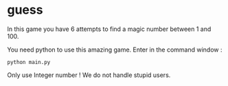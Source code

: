 # guess

In this game you have 6 attempts to find a magic number between 1 and 100. 

You need python to use this amazing game. Enter in the command window : 
```
python main.py
```
Only use Integer number ! We do not handle stupid users. 
